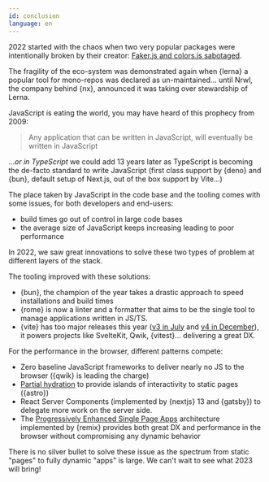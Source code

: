 ```yaml
---
id: conclusion
language: en
---
```


2022 started with the chaos when two very popular packages were intentionally broken by their creator: [Faker.js and colors.js sabotaged](https://www.theregister.com/2022/01/10/npm_fakerjs_colorsjs/).

The fragility of the eco-system was demonstrated again when {lerna} a popular tool for mono-repos was declared as un-maintained... until Nrwl, the company behind {nx}, announced it was taking over stewardship of Lerna.

JavaScript is eating the world, you may have heard of this prophecy from 2009:

> Any application that can be written in JavaScript, will eventually be written in JavaScript

..._or in TypeScript_ we could add 13 years later as TypeScript is becoming the de-facto standard to write JavaScript (first class support by {deno} and {bun}, default setup of Next.js, out of the box support by Vite...)

The place taken by JavaScript in the code base and the tooling comes with some issues, for both developers and end-users:

- build times go out of control in large code bases
- the average size of JavaScript keeps increasing leading to poor performance

In 2022, we saw great innovations to solve these two types of problem at different layers of the stack.

The tooling improved with these solutions:

- {bun}, the champion of the year takes a drastic approach to speed installations and build times
- {rome} is now a linter and a formatter that aims to be the single tool to manage applications written in JS/TS.
- {vite} has too major releases this year ([v3 in July](https://vitejs.dev/blog/announcing-vite3.html) and [v4 in December](https://vitejs.dev/blog/announcing-vite4.html)), it powers projects like SvelteKit, Qwik, {vitest}... delivering a great DX.

For the performance in the browser, different patterns compete:

- Zero baseline JavaScript frameworks to deliver nearly no JS to the browser ({qwik} is leading the charge)
- [Partial hydration](https://ajcwebdev.com/2021/11/22/what-is-partial-hydration-and-why-is-everyone-talking-about-it/) to provide islands of interactivity to static pages ({astro})
- React Server Components (implemented by {nextjs} 13 and {gatsby}) to delegate more work on the server side.
- The [Progressively Enhanced Single Page Apps](https://www.epicweb.dev/the-webs-next-transition) architecture implemented by {remix} provides both great DX and performance in the browser without compromising any dynamic behavior

There is no silver bullet to solve these issue as the spectrum from static "pages" to fully dynamic "apps" is large. We can't wait to see what 2023 will bring!


